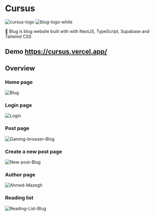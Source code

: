 # Cursus

<img src="https://i.ibb.co/hCDHSJB/blug-logo.png" alt="cursus-logo" border="0">

<img src="https://i.ibb.co/QFhZytW/blug-logo-white.png" alt="blug-logo-white" border="0">

🔴 Blug is blog website built with with NextJS, TypeScript, Supabase and Tailwind CSS

## Demo https://cursus.vercel.app/

## Overview

### Home page

<img src="https://i.ibb.co/PW5rmby/Blug.png" alt="Blug" border="0">

### Login page

<img src="https://i.ibb.co/58hWqFW/Login.png" alt="Login" border="0">

### Post page

<img src="https://i.ibb.co/TWPpnkL/Gaming-browser-Blog.png" alt="Gaming-browser-Blog" border="0">

### Create a new post page

<img src="https://i.ibb.co/YhgFpJz/New-post-Blug.png" alt="New-post-Blug" border="0">

### Author page

<img src="https://i.ibb.co/PxjwRPg/Ahmed-Mazegh.png" alt="Ahmed-Mazegh" border="0">

### Reading list

<img src="https://i.ibb.co/gMXvHLW/Reading-List-Blug.png" alt="Reading-List-Blug" border="0">
